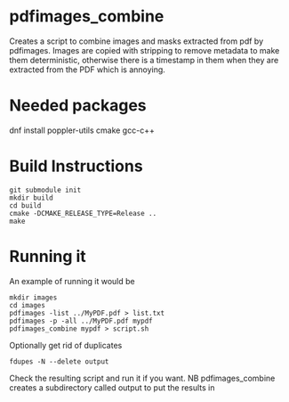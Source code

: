 # pdfimages_combine
Creates a script to combine images and masks extracted from pdf by pdfimages. Images are copied with stripping to remove metadata to make them deterministic, otherwise there is a timestamp in them when they are extracted from the PDF which is annoying.

# Needed packages
dnf install poppler-utils cmake gcc-c++ 

# Build Instructions
    git submodule init
    mkdir build
    cd build
    cmake -DCMAKE_RELEASE_TYPE=Release ..
    make

# Running it

An example of running it would be

    mkdir images
    cd images
    pdfimages -list ../MyPDF.pdf > list.txt
    pdfimages -p -all ../MyPDF.pdf mypdf
    pdfimages_combine mypdf > script.sh
Optionally get rid of duplicates

    fdupes -N --delete output

Check the resulting script and run it if you want. NB pdfimages_combine creates a subdirectory called output to put the results in

